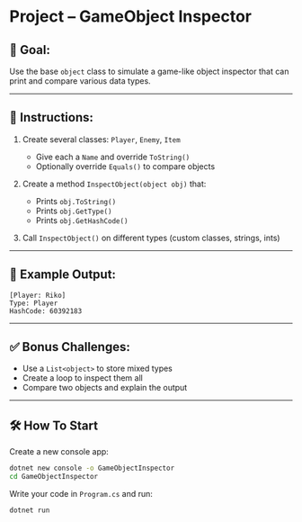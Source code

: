 # Project – GameObject Inspector

## 🧠 Goal:
Use the base `object` class to simulate a game-like object inspector that can print and compare various data types.

---

## 🔧 Instructions:
1. Create several classes: `Player`, `Enemy`, `Item`
   - Give each a `Name` and override `ToString()`
   - Optionally override `Equals()` to compare objects

2. Create a method `InspectObject(object obj)` that:
   - Prints `obj.ToString()`
   - Prints `obj.GetType()`
   - Prints `obj.GetHashCode()`

3. Call `InspectObject()` on different types (custom classes, strings, ints)

---

## 🧪 Example Output:
```
[Player: Riko]
Type: Player
HashCode: 60392183
```

---

## ✅ Bonus Challenges:
- Use a `List<object>` to store mixed types
- Create a loop to inspect them all
- Compare two objects and explain the output

---

## 🛠 How To Start

Create a new console app:
```bash
dotnet new console -o GameObjectInspector
cd GameObjectInspector
```

Write your code in `Program.cs` and run:
```bash
dotnet run
```
